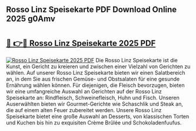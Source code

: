 ## Rosso Linz Speisekarte PDF Download Online 2025 g0Amv

# <h2><a href="http://gcdy3l1.nevu.top/?p=Rosso+Linz+Speisekarte">🔗 👉🔴 Rosso Linz Speisekarte 2025 PDF</a></h2>

[![Rosso Linz Speisekarte 2025 PDF](https://i.imgur.com/dBaPXMq.png)](http://gcdy3l1.nevu.top/?p=Rosso+Linz+Speisekarte)
Die Rosso Linz Speisekarte ist die Kunst, ein Gericht zu kreieren und zwischen einer Vielzahl von Gerichten zu wählen. Auf unserer Rosso Linz Speisekarte bieten wir einen Salatbereich an, in dem Sie aus frischen Gemüse- und Obstsalaten für eine gesunde Ernährung wählen können. Für diejenigen, die Fleisch bevorzugen, bieten wir eine umfangreiche Auswahl an Gerichten auf der Rosso Linz Speisekarte an: Rindfleisch, Schweinefleisch, Huhn und Fisch. Unseren Auserwählten bieten wir Gourmet-Gerichte wie Schaschlik und Steak an, die auf einem alten Feuer zubereitet werden. Unsere Rosso Linz Speisekarte bietet eine große Auswahl an Desserts, von klassischen Torten und Kuchen bis hin zu exquisiten Crème Brûlée und Schokoladenfuufus.
